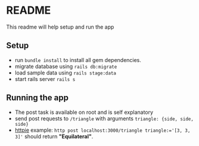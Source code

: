 # README

This readme will help setup and run the app

## Setup
 - run `bundle install` to install all gem dependencies.
 - migrate database using `rails db:migrate`
 - load sample data using `rails stage:data`
 - start rails server `rails s`
 
## Running the app
- The post task is available on root and is self explanatory
- send post requests to `/triangle` with arguments `triangle: {side, side, side}`
- [httpie](https://httpie.org) example: `http post localhost:3000/triangle triangle:='[3, 3, 3]'` should return **"Equilateral"**.
